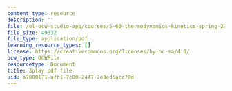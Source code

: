 ```yaml
---
content_type: resource
description: ''
file: /ol-ocw-studio-app/courses/5-60-thermodynamics-kinetics-spring-2008/a7000171afb17c0024472e3ed6acc79d_e124JF_DHCQ.pdf
file_size: 49332
file_type: application/pdf
learning_resource_types: []
license: https://creativecommons.org/licenses/by-nc-sa/4.0/
ocw_type: OCWFile
resourcetype: Document
title: 3play pdf file
uid: a7000171-afb1-7c00-2447-2e3ed6acc79d
---
```

